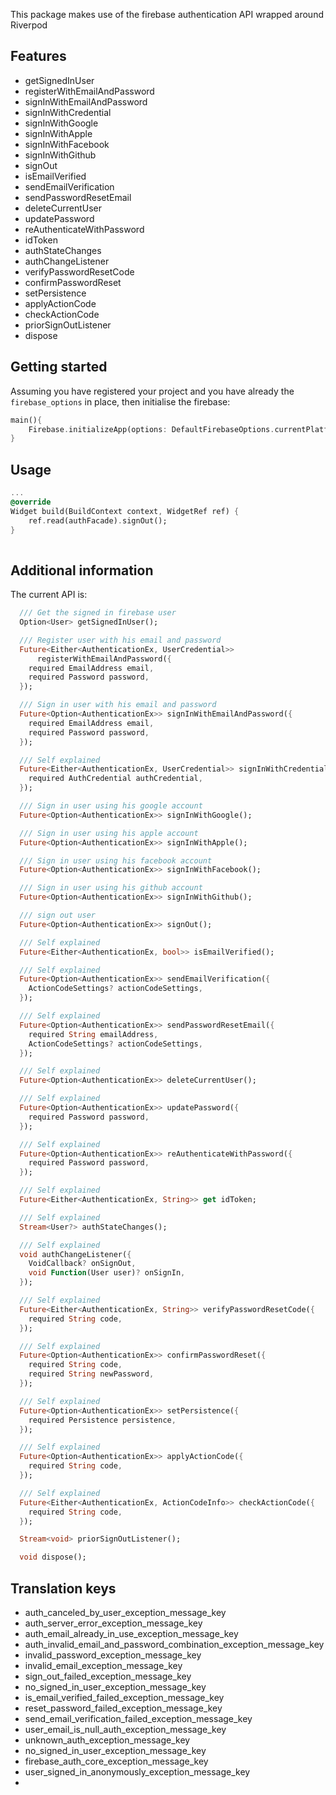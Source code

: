 This package makes use of the firebase authentication API wrapped around Riverpod

## Features

- getSignedInUser
- registerWithEmailAndPassword
- signInWithEmailAndPassword
- signInWithCredential
- signInWithGoogle
- signInWithApple
- signInWithFacebook
- signInWithGithub
- signOut
- isEmailVerified
- sendEmailVerification
- sendPasswordResetEmail
- deleteCurrentUser
- updatePassword
- reAuthenticateWithPassword
- idToken
- authStateChanges
- authChangeListener
- verifyPasswordResetCode
- confirmPasswordReset
- setPersistence
- applyActionCode
- checkActionCode
- priorSignOutListener
- dispose

## Getting started

Assuming you have registered your project and you have already the `firebase_options` in place, 
then initialise the firebase:

```dart
main(){
    Firebase.initializeApp(options: DefaultFirebaseOptions.currentPlatform);
}
```

## Usage

```dart
...
@override
Widget build(BuildContext context, WidgetRef ref) {
    ref.read(authFacade).signOut();
}
  
```

## Additional information

The current API is:

```dart
  /// Get the signed in firebase user
  Option<User> getSignedInUser();

  /// Register user with his email and password
  Future<Either<AuthenticationEx, UserCredential>>
      registerWithEmailAndPassword({
    required EmailAddress email,
    required Password password,
  });

  /// Sign in user with his email and password
  Future<Option<AuthenticationEx>> signInWithEmailAndPassword({
    required EmailAddress email,
    required Password password,
  });

  /// Self explained
  Future<Either<AuthenticationEx, UserCredential>> signInWithCredential({
    required AuthCredential authCredential,
  });

  /// Sign in user using his google account
  Future<Option<AuthenticationEx>> signInWithGoogle();

  /// Sign in user using his apple account
  Future<Option<AuthenticationEx>> signInWithApple();

  /// Sign in user using his facebook account
  Future<Option<AuthenticationEx>> signInWithFacebook();

  /// Sign in user using his github account
  Future<Option<AuthenticationEx>> signInWithGithub();

  /// sign out user
  Future<Option<AuthenticationEx>> signOut();

  /// Self explained
  Future<Either<AuthenticationEx, bool>> isEmailVerified();

  /// Self explained
  Future<Option<AuthenticationEx>> sendEmailVerification({
    ActionCodeSettings? actionCodeSettings,
  });

  /// Self explained
  Future<Option<AuthenticationEx>> sendPasswordResetEmail({
    required String emailAddress,
    ActionCodeSettings? actionCodeSettings,
  });

  /// Self explained
  Future<Option<AuthenticationEx>> deleteCurrentUser();

  /// Self explained
  Future<Option<AuthenticationEx>> updatePassword({
    required Password password,
  });

  /// Self explained
  Future<Option<AuthenticationEx>> reAuthenticateWithPassword({
    required Password password,
  });

  /// Self explained
  Future<Either<AuthenticationEx, String>> get idToken;

  /// Self explained
  Stream<User?> authStateChanges();

  /// Self explained
  void authChangeListener({
    VoidCallback? onSignOut,
    void Function(User user)? onSignIn,
  });

  /// Self explained
  Future<Either<AuthenticationEx, String>> verifyPasswordResetCode({
    required String code,
  });

  /// Self explained
  Future<Option<AuthenticationEx>> confirmPasswordReset({
    required String code,
    required String newPassword,
  });

  /// Self explained
  Future<Option<AuthenticationEx>> setPersistence({
    required Persistence persistence,
  });

  /// Self explained
  Future<Option<AuthenticationEx>> applyActionCode({
    required String code,
  });

  /// Self explained
  Future<Either<AuthenticationEx, ActionCodeInfo>> checkActionCode({
    required String code,
  });

  Stream<void> priorSignOutListener();

  void dispose();
```


## Translation keys
- auth_canceled_by_user_exception_message_key
- auth_server_error_exception_message_key
- auth_email_already_in_use_exception_message_key
- auth_invalid_email_and_password_combination_exception_message_key
- invalid_password_exception_message_key
- invalid_email_exception_message_key
- sign_out_failed_exception_message_key
- no_signed_in_user_exception_message_key
- is_email_verified_failed_exception_message_key
- reset_password_failed_exception_message_key
- send_email_verification_failed_exception_message_key
- user_email_is_null_auth_exception_message_key
- unknown_auth_exception_message_key
- no_signed_in_user_exception_message_key
- firebase_auth_core_exception_message_key
- user_signed_in_anonymously_exception_message_key
- 